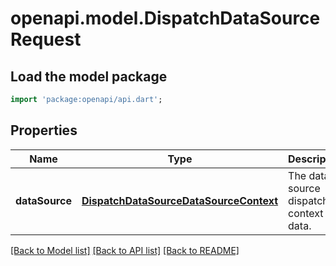 # openapi.model.DispatchDataSourceRequest

## Load the model package
```dart
import 'package:openapi/api.dart';
```

## Properties
Name | Type | Description | Notes
------------ | ------------- | ------------- | -------------
**dataSource** | [**DispatchDataSourceDataSourceContext**](DispatchDataSourceDataSourceContext.md) | The data source dispatch context data. | [optional] [default to {"element":null}]

[[Back to Model list]](../README.md#documentation-for-models) [[Back to API list]](../README.md#documentation-for-api-endpoints) [[Back to README]](../README.md)


